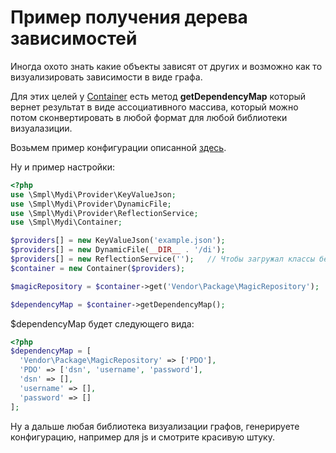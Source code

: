 # Пример получения дерева зависимостей

Иногда охото знать какие объекты зависят от других и возможно как то визуализировать зависимости в виде графа.

Для этих целей у [Container](container.md) есть метод **getDependencyMap** который вернет результат в виде 
ассоциативного массива, который можно потом сконвертировать в любой формат для любой библиотеки визуалазиции.

Возьмем пример конфигурации описанной [здесь](exampleConfiguration.md).

Ну и пример настройки:

```php
<?php
use \Smpl\Mydi\Provider\KeyValueJson;
use \Smpl\Mydi\Provider\DynamicFile;
use \Smpl\Mydi\Provider\ReflectionService;
use \Smpl\Mydi\Container;

$providers[] = new KeyValueJson('example.json');
$providers[] = new DynamicFile(__DIR__ . '/di');
$providers[] = new ReflectionService('');   // Чтобы загружал классы без аннотаций, он загрузит MagicRepository
$container = new Container($providers);

$magicRepository = $container->get('Vendor\Package\MagicRepository');  // Можно использовать MagicRepository::class

$dependencyMap = $container->getDependencyMap();
```

$dependencyMap будет следующего вида:

```php
<?php
$dependencyMap = [
  'Vendor\Package\MagicRepository' => ['PDO'],
  'PDO' => ['dsn', 'username', 'password'],
  'dsn' => [],
  'username' => [],
  'password' => []
];
```

Ну а дальше любая библиотека визуализации графов, генерируете конфигурацию, например для js и смотрите красивую штуку.